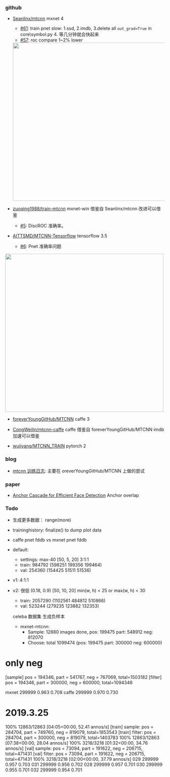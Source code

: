 ### github

- [Seanlinx/mtcnn](https://github.com/Seanlinx/mtcnn) mxnet 4
  - [#61](https://github.com/Seanlinx/mtcnn/issues/61): train pnet slow: 1.ssd, 2.imdb, 3.delete all `out_grad=True` in core\symbol.py 4. 等几分钟就会快起来
  - [#57](https://github.com/Seanlinx/mtcnn/issues/1): roc compare 1~2% lower

  <img src="https://github.com/Seanlinx/mtcnn/raw/master/fddb_result.png" width="500" />

- [zuoqing1988/train-mtcnn](https://github.com/zuoqing1988/train-mtcnn) mxnet-win 借鉴自 Seanlinx/mtcnn 改进可以借鉴
  - [#5](https://github.com/zuoqing1988/train-mtcnn/issues/5): DiscROC 准确率。

- [AITTSMD/MTCNN-Tensorflow](https://github.com/AITTSMD/MTCNN-Tensorflow) tensorflow 3.5
  - [#6](https://github.com/AITTSMD/MTCNN-Tensorflow/issues/6): Pnet 准确率问题

<img src="https://camo.githubusercontent.com/52bd155eb111c221923d47daeb21886416bb6179/68747470733a2f2f692e6c6f6c692e6e65742f323031372f30382f33302f353961366238373566313739322e706e67" width="500" />

- [foreverYoungGitHub/MTCNN](https://github.com/foreverYoungGitHub/MTCNN) caffe 3
- [CongWeilin/mtcnn-caffe](https://github.com/CongWeilin/mtcnn-caffe) caffe 借鉴自 foreverYoungGitHub/MTCNN imdb 加速可以借鉴 

- [wujiyang/MTCNN_TRAIN](https://github.com/wujiyang/MTCNN_TRAIN) pytorch 2

### blog

- [mtcnn 训练日志](https://joshua19881228.github.io/2018-09-11-training-mtcnn/): 主要在 oreverYoungGitHub/MTCNN 上做的尝试

### paper

- [Anchor Cascade for Efficient Face Detection](https://arxiv.org/pdf/1805.03363.pdf)
  Anchor overlap

### Todo

- 生成更多数据： range(more)
- traininghistory: finalize() to dump plot data
- caffe pnet fddb vs mxnet pnet fddb

- default:
  - settings: max-40 [50, 5, 20]  3:1:1
  - train: 984792  (598251  199356  199464)
  - val: 254360  (154425  51511  51536) 
- v1: 4:1:1
- v2: 很低 (0.18, 0.9) [50, 10, 20]  min(w, h) < 25 or max(w, h) < 30
  - train: 2057290  (1102561  484812  510866)
  - val: 523244  (279235  123882  132353)

  celeba 数据集 生成负样本


  - mxnet-mtcnn: 
    - Sample: 12880 images done, pos: 199475 part: 548912 neg: 812070
    - Choose: total 1099474 (pos: 199475 part: 300000 neg: 600000)
# only neg
[sample] pos = 194346, part = 541767, neg = 767069, total=1503182
[filter] pos = 194346, part = 300000, neg = 600000, total=1094346


mxnet  299999  0.963  0.708
caffe  299999  0.970  0.730

# 2019.3.25
100% 12863/12863 [04:05<00:00, 52.41 annos/s]
[train] sample: pos = 284704, part = 749760, neg = 819079, total=1853543
[train] filter: pos = 284704, part = 300000, neg = 819079, total=1403783
100% 12863/12863 [07:38<00:00, 28.04 annos/s]
100% 3218/3218 [01:32<00:00, 34.76 annos/s]
[val] sample: pos = 73094, part = 191622, neg = 206715, total=471431
[val] filter: pos = 73094, part = 191622, neg = 206715, total=471431
100% 3218/3218 [02:00<00:00, 37.79 annos/s]
029  299999  0.957  0.703
031  299999  0.956  0.702
028  299999  0.957  0.701
030  299999  0.955  0.701
032  299999  0.954  0.701